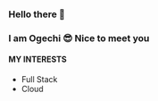 ### Hello there 👋

### I am Ogechi 😎 Nice to meet you

#### MY INTERESTS
- Full Stack
- Cloud



<!---
Dev-Ogechi/Dev-Ogechi is a ✨ special ✨ repository because its `README.md` (this file) appears on your GitHub profile.
You can click the Preview link to take a look at your changes.
--->
